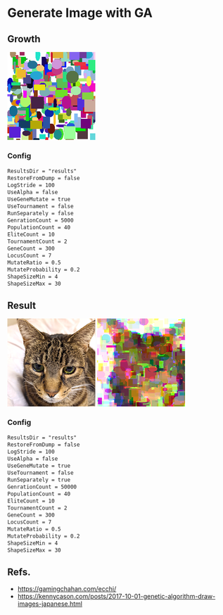 Generate Image with GA
====

Growth
----

![Growth](https://raw.githubusercontent.com/technohippy/go-gaimage/main/images/cat200_growth.gif)

### Config

```
ResultsDir = "results"
RestoreFromDump = false
LogStride = 100
UseAlpha = false
UseGeneMutate = true
UseTournament = false
RunSeparately = false
GenrationCount = 5000
PopulationCount = 40
EliteCount = 10
TournamentCount = 2
GeneCount = 300
LocusCount = 7
MutateRatio = 0.5
MutateProbability = 0.2
ShapeSizeMin = 4
ShapeSizeMax = 30
```

Result
----

![Target](https://raw.githubusercontent.com/technohippy/go-gaimage/main/images/cat200.png)
![Generated](https://raw.githubusercontent.com/technohippy/go-gaimage/main/images/cat200_result.png)

### Config

```
ResultsDir = "results"
RestoreFromDump = false
LogStride = 100
UseAlpha = false
UseGeneMutate = true
UseTournament = false
RunSeparately = true
GenrationCount = 50000
PopulationCount = 40
EliteCount = 10
TournamentCount = 2
GeneCount = 300
LocusCount = 7
MutateRatio = 0.5
MutateProbability = 0.2
ShapeSizeMin = 4
ShapeSizeMax = 30
```

Refs.
----

- https://gamingchahan.com/ecchi/
- https://kennycason.com/posts/2017-10-01-genetic-algorithm-draw-images-japanese.html